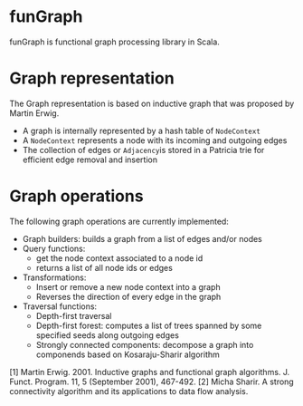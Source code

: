 # funGraph
funGraph is functional graph processing library in Scala. 

# Graph representation
The Graph representation is based on inductive graph that was proposed by Martin Erwig.

  * A graph is internally represented by a hash table of `NodeContext`
  * A `NodeContext` represents a node with its incoming and outgoing edges
  * The collection of edges or `Adjacency`is stored in a Patricia trie for efficient edge removal and insertion 


# Graph operations
The following graph operations are currently implemented:
- Graph builders: builds a graph from a list of edges and/or nodes
- Query functions: 
   * get the node context associated to a node id
   * returns a list of all node ids or edges
- Transformations:
   * Insert or remove a new node context into a graph
   * Reverses the direction of every edge in the graph
- Traversal functions: 
   * Depth-first traversal 
   * Depth-first forest: computes a list of trees spanned by some specified seeds along outgoing edges
   * Strongly connected components: decompose a graph into componends based on Kosaraju-Sharir algorithm

[1] Martin Erwig. 2001. Inductive graphs and functional graph algorithms. J. Funct. Program. 11, 5 (September 2001), 467-492.
[2] Micha Sharir. A strong connectivity algorithm and its applications to data flow analysis.
